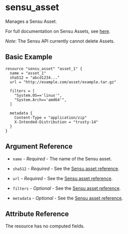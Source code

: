# sensu_asset

Manages a Sensu Asset.

For full documentation on Sensu Assets, see [here](https://docs.sensu.io/sensu-core/2.0/reference/assets).

_Note_: The Sensu API currently cannot delete Assets.

## Basic Example

```hcl
resource "sensu_asset" "asset_1" {
  name = "asset_1"
  sha512 = "abcd1234..."
  url = "http://example.com/asset/example.tar.gz"

  filters = [
    "System.OS=='linux'",
    "System.Arch=='amd64'",
  ]

  metadata {
    Content-Type = "application/zip"
    X-Intended-Distribution = "trusty-14"
  }
}
```

## Argument Reference

* `name` - *Required* - The name of the Sensu asset.

* `sha512` - *Required* - See the [Sensu asset reference](https://docs.sensu.io/sensu-core/2.0/reference/assets).

* `url` - *Required* - See the [Sensu asset reference](https://docs.sensu.io/sensu-core/2.0/reference/assets).

* `filters` - *Optional* - See the [Sensu asset reference](https://docs.sensu.io/sensu-core/2.0/reference/assets).

* `metadata` - *Optional* - See the [Sensu asset reference](https://docs.sensu.io/sensu-core/2.0/reference/assets).

## Attribute Reference

The resource has no computed fields.
